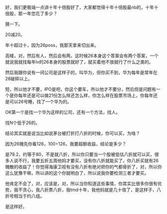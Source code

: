 

好，我们更极端一点讲十年十倍股好了，大家都觉得十年十倍股最nb的，十年十倍股，那一年您花了多少？

猜一下。

20减20。

年十超过十，因为26poss，我那天拿来切出来。


高矮，对，然后有人，然后会有两，这时候26本身这个答案会有两个答案，一个就说我就找每年lv的26本身的股票就好了，就买着他不放就行了什么之类的。

然后我跟你说有一间公司是这样子的，叫华为，但你买不到，华为每年是常年在28破碎以上。

短，所以他才不要，IPO是吧，你这个要车，所以他才不要分，然后但是问题有一个是你每年还是可以做21份怎么样还怎么样，你怎么样在股票市场上，你每年还是可以26号睡，找了一个华为的。


OK第一个是找一个华为这样的公司，还有一个方法，找人。

找N个低于26的。

结论其实就是说当比如说茅台被打折打八折的时候，你可以买，为啥？

因为26魄先你看126，100÷126，我要超额收益，结论是多少？

是79.2，约等于80，不是就八折，所以你只要当一个股被低估八折就可以买，很多人说不行，我要五折五周他妈才要买，没有你八折就能买了，你八折买就有26魄散的收益了！你觉得海康卫视有没有八折有绝对把你的气都骨折了，对，所以你这么犹豫干嘛，所以讲的这个你就明白了，所以说我你要检测三者才要买。


他肯定不会了，对，应该是，对，所以当你知道这些事情，你其实比很多你很有优势，我不贪心，我八折票八折，我tmd十年，我他妈就是几十倍了，是这样子，八折号相当于约八组。

是这样好。
